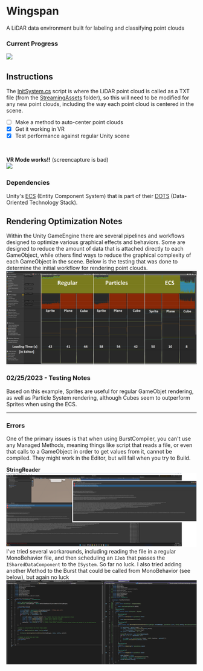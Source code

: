 # Wingspan
A LiDAR data environment built for labeling and classifying point clouds

### Current Progress
![](/Notes/lidar001.gif)

## Instructions
The [InitSystem.cs](https://github.com/overview-solutions/Wingspan/blob/main/Wingspan/Assets/Scripts/Systems/InitSystem.cs) script is where the LiDAR point cloud is called as a TXT file (from the [StreamingAssets](https://github.com/overview-solutions/Wingspan/tree/main/Wingspan/Assets/StreamingAssets) folder), so this will need to be modified for any new point clouds, including the way each point cloud is centered in the scene.<br>

- [ ] Make a method to auto-center point clouds
- [x] Get it working in VR
- [X] Test performance against regular Unity scene
<br>

**VR Mode works!!** (screencapture is bad)<br>
![](/Notes/glitchyVR.gif)

### Dependencies
Unity's [ECS](https://unity.com/ecs) (Entity Component System) that is part of their [DOTS](https://unity.com/dots) (Data-Oriented Technology Stack).

## Rendering Optimization Notes
Within the Unity GameEngine there are several pipelines and workflows designed to optimize various graphical effects and behaviors. Some are designed to reduce the amount of data that is attached directly to each GameObject, while others find ways to reduce the graphical complexity of each GameObject in the scene. Below is the testing that was done to determine the initial workflow for rendering point clouds.
![](/Notes/RenderProfileCompFinal02.png)

### 02/25/2023 - Testing Notes
Based on this example, Sprites are useful for regular GameObjet rendering, as well as Particle System rendering, although Cubes seem to outperform Sprites when using the ECS.

---
### Errors

One of the primary issues is that when using BurstCompiler, you can't use any Managed Methods, meaning things like script that reads a file, or even that calls to a GameObject in order to get values from it, cannot be compiled. They might work in the Editor, but will fail when you try to Build.<br>

**StringReader**
![](/Notes/Error_StringReading.png)
I've tried several workarounds, including reading the file in a regular MonoBehavior file, and then scheduling an `IJob` that passes the `ISharedDataComponent` to the `ISystem`. So far no luck. I also tried adding another Method to the Burst that could be called from MonoBehavior (see below), but again no luck<br>
![](/Notes/Error_Pass2Burst.png)

